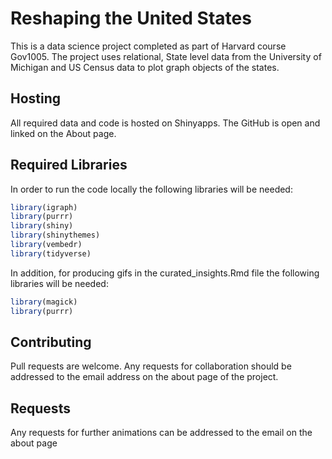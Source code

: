 # Reshaping the United States 

This is a data science project completed as part of Harvard course Gov1005. 
The project uses relational, State level data from the University of Michigan and US Census data to plot graph objects of the states. 

## Hosting 

All required data and code is hosted on Shinyapps. The GitHub is open and linked on the About page. 

## Required Libraries 

In order to run the code locally the following libraries will be needed: 

```r
library(igraph)
library(purrr)
library(shiny)
library(shinythemes)
library(vembedr)
library(tidyverse)
```

In addition, for producing gifs in the curated_insights.Rmd file the following libraries will be needed: 
```r
library(magick)
library(purrr)
```

## Contributing 
Pull requests are welcome. Any requests for collaboration should be addressed to the email address on the about page of the project. 

## Requests 
Any requests for further animations can be addressed to the email on the about page 


